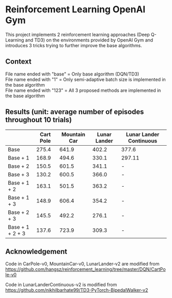 # Reinforcement Learning OpenAI Gym

This project implements 2 reinforcement learning approaches (Deep Q-Learning and TD3) on the environments provided by OpenAI Gym
and introduces 3 tricks trying to further improve the base algorithms.

## Context
File name ended with "base" = Only base algorithm (DQN/TD3)\
File name ended with "1"    = Only semi-adaptive batch size is implemented in the base algorithm\
File name ended with "123"  = All 3 proposed methods are implemented in the base algorithm


## Results (unit: average number of episodes throughout 10 trials)
|                  | Cart Pole | Mountain Car | Lunar Lander | Lunar Lander Continuous |
|------------------|-----------|--------------|--------------|-------------------------|
| Base             | 275.4     | 641.9        | 402.2        | 377.6                   |
| Base + 1         | 168.9     | 494.6        | 330.1        | 297.11                  |
| Base + 2         | 150.5     | 601.5        | 341.1        | -                       |
| Base + 3         | 130.2     | 600.5        | 366.0        | -                       |
| Base + 1 + 2     | 163.1     | 501.5        | 363.2        | -                       |
| Base + 1 + 3     | 148.9     | 606.4        | 354.2        | -                       |
| Base + 2 + 3     | 145.5     | 492.2        | 276.1        | -                       |
| Base + 1 + 2 + 3 | 137.6     | 723.9        | 309.3        | -                       |

## Acknowledgement
Code in CarPole-v0, MountainCar-v0, LunarLander-v2 are modified from\
https://github.com/hangsz/reinforcement_learning/tree/master/DQN/CartPole-v0

Code in LunarLanderContinuous-v2 is modified from\
https://github.com/nikhilbarhate99/TD3-PyTorch-BipedalWalker-v2
